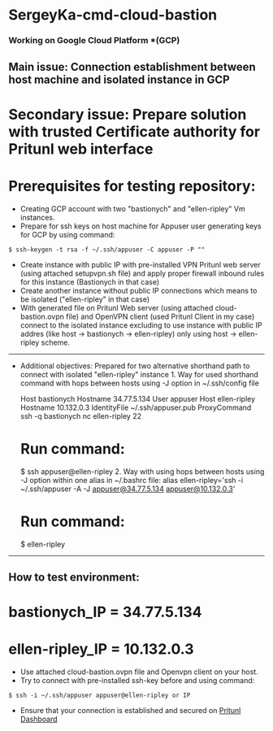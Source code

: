 # SergeyKa-cmd-cloud-bastion

### Working on Google Cloud Platform *(GCP)
## Main issue: Connection establishment between host machine and isolated instance in GCP
# Secondary issue: Prepare solution with trusted Certificate authority for Pritunl web interface

# Prerequisites for testing repository:
   + Creating GCP account with two "bastionych" and "ellen-ripley" Vm instances.
   + Prepare for ssh keys on host machine for Appuser user generating keys for GCP by using command:
    
    $ ssh-keygen -t rsa -f ~/.ssh/appuser -C appuser -P ""
   + Create instance with public IP with pre-installed VPN Pritunl web server (using attached setupvpn.sh file) and apply proper firewall inbound rules for this instance (Bastionych in that case)
   + Create another instance without public IP connections which means to be isolated ("ellen-ripley" in that case)
   + With generated file on Pritunl Web server (using attached cloud-bastion.ovpn file) and OpenVPN client (used Pritunl Client in my case) connect to the isolated instance excluding to use instance with public IP addres (like host -> bastionych -> ellen-ripley) only using host -> ellen-ripley scheme.
----------------------------------------------------------------------------------------------------------------------------------
   + Additional objectives: Prepared for two alternative shorthand path to connect with isolated "ellen-ripley" instance
    1. Way for used shorthand command with hops between hosts using -J option in ~/.ssh/config file
    
      Host bastionych
      Hostname 34.77.5.134
      User appuser
      Host ellen-ripley
      Hostname 10.132.0.3
      IdentityFile ~/.ssh/appuser.pub
      ProxyCommand ssh -q bastionych nc ellen-ripley 22
      # Run command:

        $ ssh appuser@ellen-ripley
    2. Way with using hops between hosts using -J option within one alias in ~/.bashrc file:
      alias ellen-ripley='ssh -i ~/.ssh/appuser -A -J appuser@34.77.5.134 appuser@10.132.0.3'
     # Run command:
        
        $ ellen-ripley
-----------------------------------------------------------------------------------------------------------------------------------
## How to test environment:
# bastionych_IP = 34.77.5.134
# ellen-ripley_IP = 10.132.0.3

   + Use attached cloud-bastion.ovpn file and Openvpn client on your host.
   + Try to connect with pre-installed ssh-key before and using command:
    
    $ ssh -i ~/.ssh/appuser appuser@ellen-ripley or IP
   + Ensure that your connection is established and secured on [Pritunl Dashboard](https://34.77.5.134/)

